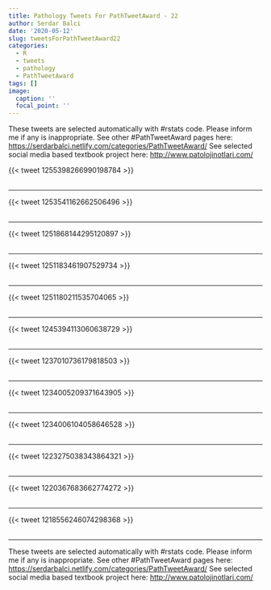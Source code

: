 ```yaml
---
title: Pathology Tweets For PathTweetAward - 22
author: Serdar Balci
date: '2020-05-12'
slug: tweetsForPathTweetAward22
categories:
  - R
  - tweets
  - pathology
  - PathTweetAward
tags: []
image:
  caption: ''
  focal_point: ''
---
```



These tweets are selected automatically with #rstats code. Please inform me if any is inappropriate.
See other #PathTweetAward pages here: https://serdarbalci.netlify.com/categories/PathTweetAward/ 
See selected social media based textbook project here: http://www.patolojinotlari.com/

{{< tweet 1255398266990198784 >}}
<br>
<br>
<hr>
{{< tweet 1253541162662506496 >}}
<br>
<br>
<hr>
{{< tweet 1251868144295120897 >}}
<br>
<br>
<hr>
{{< tweet 1251183461907529734 >}}
<br>
<br>
<hr>
{{< tweet 1251180211535704065 >}}
<br>
<br>
<hr>
{{< tweet 1245394113060638729 >}}
<br>
<br>
<hr>
{{< tweet 1237010736179818503 >}}
<br>
<br>
<hr>
{{< tweet 1234005209371643905 >}}
<br>
<br>
<hr>
{{< tweet 1234006104058646528 >}}
<br>
<br>
<hr>
{{< tweet 1223275038343864321 >}}
<br>
<br>
<hr>
{{< tweet 1220367683662774272 >}}
<br>
<br>
<hr>
{{< tweet 1218556246074298368 >}}
<br>
<br>
<hr>


These tweets are selected automatically with #rstats code. Please inform me if any is inappropriate.
See other #PathTweetAward pages here: https://serdarbalci.netlify.com/categories/PathTweetAward/ 
See selected social media based textbook project here: http://www.patolojinotlari.com/
